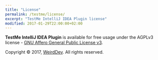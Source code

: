 ```yaml
---
title: "License"
permalink: /testme/license/
excerpt: "TestMe IntelliJ IDEA Plugin license"
modified: 2017-01-29T22:00:00+02:00
---
```


**TestMe IntelliJ IDEA Plugin** is available for free usage under the AGPLv3 license - [GNU Affero General Public License v3](https://www.gnu.org/licenses/agpl-3.0.en.html).  

Copyright © 2017, [WeirdDev](http://weirddev.com). All rights reserved.